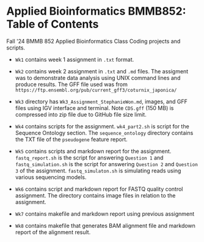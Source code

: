 # Applied Bioinformatics BMMB852: Table of Contents
Fall '24 BMMB 852 Applied Bioinformatics Class Coding projects and scripts.

* `Wk1` contains week 1 assignment in `.txt` format.
* `Wk2` contains week 2 assignment in `.txt` and `.md` files. The assigment was to demonstrate data analysis using UNIX command lines and produce results. The GFF file used was from `https://ftp.ensembl.org/pub/current_gff3/coturnix_japonica/`

* `Wk3` directory has `Wk3_Assignment_StephanieWon.md`, images, and GFF files using IGV interface and terminal. Note `CDS.gff` (150 MB) is compressed into zip file due to GitHub file size limit. 

* `Wk4` contains scripts for the assignment. `wk4_part2.sh` is script for the Sequence Ontology section. The `sequence_ontology` directory contains the TXT file of the `pseudogene` feature report.
  
* `Wk5` contains scripts and markdown report for the assignment. `fastq_report.sh` is the script for answering `Question 1` and `fastq_simulation.sh` is the script for answering `Question 2` and `Question 3` of the assignment. `fastq_simulaton.sh` is simulating reads using various sequencing models.

* `Wk6` contains script and markdown report for FASTQ quality control assignment. The directory contains image files in relation to the assignment. 
* `Wk7` contains makefile and markdown report using previous assignment
* `Wk8` contains makefile that generates BAM alignment file and markdown report of the alignment result.

